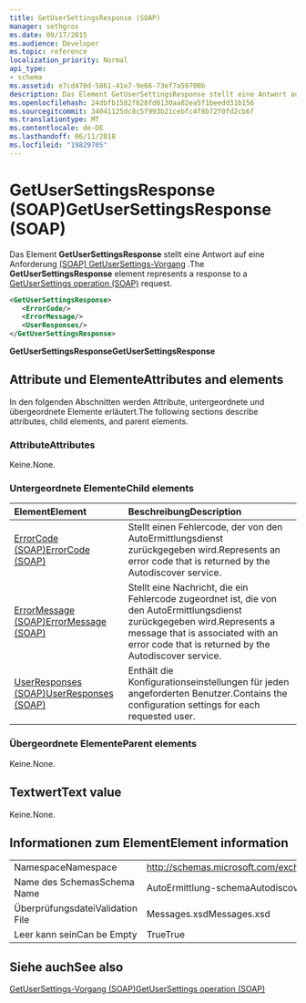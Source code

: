 ```yaml
---
title: GetUserSettingsResponse (SOAP)
manager: sethgros
ms.date: 09/17/2015
ms.audience: Developer
ms.topic: reference
localization_priority: Normal
api_type:
- schema
ms.assetid: e7cd470d-5861-41e7-9e66-73ef7a59700b
description: Das Element GetUserSettingsResponse stellt eine Antwort auf eine GetUserSettings-Vorgang (SOAP) an.
ms.openlocfilehash: 24dbfb1582f628fd0130aa82ea5f1beedd31b156
ms.sourcegitcommit: 34041125dc8c5f993b21cebfc4f8b72f0fd2cb6f
ms.translationtype: MT
ms.contentlocale: de-DE
ms.lasthandoff: 06/11/2018
ms.locfileid: "19829705"
---
```

# <a name="getusersettingsresponse-soap"></a><span data-ttu-id="10a0e-103">GetUserSettingsResponse (SOAP)</span><span class="sxs-lookup"><span data-stu-id="10a0e-103">GetUserSettingsResponse (SOAP)</span></span>

<span data-ttu-id="10a0e-104">Das Element **GetUserSettingsResponse** stellt eine Antwort auf eine Anforderung [(SOAP) GetUserSettings-Vorgang](getusersettings-operation-soap.md) .</span><span class="sxs-lookup"><span data-stu-id="10a0e-104">The **GetUserSettingsResponse** element represents a response to a [GetUserSettings operation (SOAP)](getusersettings-operation-soap.md) request.</span></span> 
  
```XML
<GetUserSettingsResponse>
   <ErrorCode/>
   <ErrorMessage/>
   <UserResponses/>
</GetUserSettingsResponse>
```

 <span data-ttu-id="10a0e-105">**GetUserSettingsResponse**</span><span class="sxs-lookup"><span data-stu-id="10a0e-105">**GetUserSettingsResponse**</span></span>
## <a name="attributes-and-elements"></a><span data-ttu-id="10a0e-106">Attribute und Elemente</span><span class="sxs-lookup"><span data-stu-id="10a0e-106">Attributes and elements</span></span>

<span data-ttu-id="10a0e-107">In den folgenden Abschnitten werden Attribute, untergeordnete und übergeordnete Elemente erläutert.</span><span class="sxs-lookup"><span data-stu-id="10a0e-107">The following sections describe attributes, child elements, and parent elements.</span></span>
  
### <a name="attributes"></a><span data-ttu-id="10a0e-108">Attribute</span><span class="sxs-lookup"><span data-stu-id="10a0e-108">Attributes</span></span>

<span data-ttu-id="10a0e-109">Keine.</span><span class="sxs-lookup"><span data-stu-id="10a0e-109">None.</span></span>
  
### <a name="child-elements"></a><span data-ttu-id="10a0e-110">Untergeordnete Elemente</span><span class="sxs-lookup"><span data-stu-id="10a0e-110">Child elements</span></span>

|<span data-ttu-id="10a0e-111">**Element**</span><span class="sxs-lookup"><span data-stu-id="10a0e-111">**Element**</span></span>|<span data-ttu-id="10a0e-112">**Beschreibung**</span><span class="sxs-lookup"><span data-stu-id="10a0e-112">**Description**</span></span>|
|:-----|:-----|
|[<span data-ttu-id="10a0e-113">ErrorCode (SOAP)</span><span class="sxs-lookup"><span data-stu-id="10a0e-113">ErrorCode (SOAP)</span></span>](errorcode-soap.md) <br/> |<span data-ttu-id="10a0e-114">Stellt einen Fehlercode, der von den AutoErmittlungsdienst zurückgegeben wird.</span><span class="sxs-lookup"><span data-stu-id="10a0e-114">Represents an error code that is returned by the Autodiscover service.</span></span>  <br/> |
|[<span data-ttu-id="10a0e-115">ErrorMessage (SOAP)</span><span class="sxs-lookup"><span data-stu-id="10a0e-115">ErrorMessage (SOAP)</span></span>](errormessage-soap.md) <br/> |<span data-ttu-id="10a0e-116">Stellt eine Nachricht, die ein Fehlercode zugeordnet ist, die von den AutoErmittlungsdienst zurückgegeben wird.</span><span class="sxs-lookup"><span data-stu-id="10a0e-116">Represents a message that is associated with an error code that is returned by the Autodiscover service.</span></span>  <br/> |
|[<span data-ttu-id="10a0e-117">UserResponses (SOAP)</span><span class="sxs-lookup"><span data-stu-id="10a0e-117">UserResponses (SOAP)</span></span>](userresponses-soap.md) <br/> |<span data-ttu-id="10a0e-118">Enthält die Konfigurationseinstellungen für jeden angeforderten Benutzer.</span><span class="sxs-lookup"><span data-stu-id="10a0e-118">Contains the configuration settings for each requested user.</span></span>  <br/> |
   
### <a name="parent-elements"></a><span data-ttu-id="10a0e-119">Übergeordnete Elemente</span><span class="sxs-lookup"><span data-stu-id="10a0e-119">Parent elements</span></span>

<span data-ttu-id="10a0e-120">Keine.</span><span class="sxs-lookup"><span data-stu-id="10a0e-120">None.</span></span>
  
## <a name="text-value"></a><span data-ttu-id="10a0e-121">Textwert</span><span class="sxs-lookup"><span data-stu-id="10a0e-121">Text value</span></span>

<span data-ttu-id="10a0e-122">Keine.</span><span class="sxs-lookup"><span data-stu-id="10a0e-122">None.</span></span>
  
## <a name="element-information"></a><span data-ttu-id="10a0e-123">Informationen zum Element</span><span class="sxs-lookup"><span data-stu-id="10a0e-123">Element information</span></span>

|||
|:-----|:-----|
|<span data-ttu-id="10a0e-124">Namespace</span><span class="sxs-lookup"><span data-stu-id="10a0e-124">Namespace</span></span>  <br/> |http://schemas.microsoft.com/exchange/2010/Autodiscover  <br/> |
|<span data-ttu-id="10a0e-125">Name des Schemas</span><span class="sxs-lookup"><span data-stu-id="10a0e-125">Schema Name</span></span>  <br/> |<span data-ttu-id="10a0e-126">AutoErmittlung-schema</span><span class="sxs-lookup"><span data-stu-id="10a0e-126">Autodiscover schema</span></span>  <br/> |
|<span data-ttu-id="10a0e-127">Überprüfungsdatei</span><span class="sxs-lookup"><span data-stu-id="10a0e-127">Validation File</span></span>  <br/> |<span data-ttu-id="10a0e-128">Messages.xsd</span><span class="sxs-lookup"><span data-stu-id="10a0e-128">Messages.xsd</span></span>  <br/> |
|<span data-ttu-id="10a0e-129">Leer kann sein</span><span class="sxs-lookup"><span data-stu-id="10a0e-129">Can be Empty</span></span>  <br/> |<span data-ttu-id="10a0e-130">True</span><span class="sxs-lookup"><span data-stu-id="10a0e-130">True</span></span>  <br/> |
   
## <a name="see-also"></a><span data-ttu-id="10a0e-131">Siehe auch</span><span class="sxs-lookup"><span data-stu-id="10a0e-131">See also</span></span>



[<span data-ttu-id="10a0e-132">GetUserSettings-Vorgang (SOAP)</span><span class="sxs-lookup"><span data-stu-id="10a0e-132">GetUserSettings operation (SOAP)</span></span>](getusersettings-operation-soap.md)

